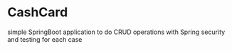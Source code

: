 # CashCard
simple SpringBoot application to do CRUD operations with Spring security and testing for each case
